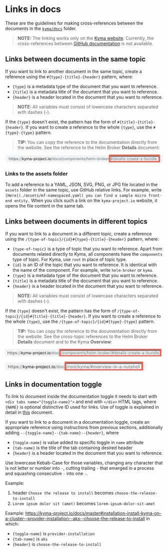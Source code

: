 # Links in docs

These are the guidelines for making cross-references between the documents in the [`kyma/docs`](https://github.com/kyma-project/kyma/tree/master/docs) folder.

>**NOTE:** The linking works only on the [Kyma website](https://kyma-project.io/docs). Currently, the cross-references between [GitHub documentation](https://github.com/kyma-project/kyma/tree/master/docs) is not available.

## Links between documents in the same topic

If you want to link to another document in the same topic, create a reference using the `#{type}-{title}-{header}` pattern, where:
- `{type}` is a metadata type of the document that you want to reference.
- `{title}` is a metadata title of the document that you want to reference.
- `{header}` is a header located in the document that you want to reference.

>**NOTE:** All variables must consist of lowercase characters separated with dashes (-).

If the `{type}` doesn't exist, the pattern has the form of `#{title}-{title}-{header}`. If you want to create a reference to the whole `{type}`, use the `#{type}-{type}` pattern.

>**TIP:** You can copy the reference to the documentation directly from the website. See the reference to the Helm Broker **Details** document:

![Same topic reference](../../assets/reference-1.png)

### Links to the assets folder

To add a reference to a YAML, JSON, SVG, PNG, or JPG file located in the `assets` folder in the same topic, use GitHub relative links. For example, write `[Here](./assets/mf-namespaced.yaml) you can find a sample micro front-end entity.` When you click such a link on the `kyma-project.io` website, it opens the file content in the same tab.

## Links between documents in different topics

If you want to link to a document in a different topic, create a reference using the `/{type-of-topic}/{id}#{type}-{title}-{header}` pattern, where:
- `{type-of-topic}` is a type of topic that you want to reference. Apart from documents related directly to Kyma, all components have the `components` type of topic. For Kyma, use `root` in place of topic type.
- `{id}` is an ID of the topic that you want to reference. It is identical with the name of the component. For example, write `helm-broker` or `kyma`.
- `{type}` is a metadata type of the document that you want to reference.
- `{title}` is a metadata title of the document that you want to reference.
- `{header}` is a header located in the document that you want to reference.

>**NOTE:** All variables must consist of lowercase characters separated with dashes (-).

If the `{type}` doesn't exist, the pattern has the form of `/{type-of-topic}/{id}#{title}-{title}-{header}`. If you want to create a reference to the whole `{type}`, use the `/{type-of-topic}/{id}#{type}-{type}` pattern.

>**TIP:** You can copy the reference to the documentation directly from the website. See the cross-topic references to the Helm Broker **Details** document and to the Kyma **Overview**:

![Different topic reference](../../assets/reference-2.png)

![Kyma reference](../../assets/reference-3.png)

## Links in documentation toggle

To link to document inside the documentation toggle it needs to start with `<div tabs name="{toggle-name}">` and end with `</div>` HTML tags, where `{NAME}` is optional distinctive ID used for links. Use of toggle is explained in detail in [this](./documentation-toggle.md) document.

If you want to link to a document in a documentation toggle, create an appropriate reference using instructions from previous sections, additionally adding `--{toggle-name}--{tab-name}--{header}`, where 
- `{toggle-name}` is value added to specific toggle in `name` attribute
- `{tab-name}` is the title of the tab containing desired header
- `{header}` is a header located in the document that you want to reference.

Use lowercase Kebab-Case for those variables, changing any character that is not letter or number into `-`, cutting trailing `-` that emerged in a process and squashing consecutive `-` into one `-`.

<!-- i don't know whether to write about full proces:
1. change anything that is not a letter or number into -
2. cut trailing `-`
3. change any adjacent `-` into single `-`, e.g. following those rules: 
expression: `sit (amet)`
1. sit--amet-
2. sit--amet
3. sit-amet

and number 3 is correct
 -->

Example: 
1. header `Choose the release to install` becomes `choose-the-release-to-install`
2. `Lorem ipsum dolor sit (amet)` becomes `lorem-ipsum-dolor-sit-amet`

Example: https://kyma-project.io/docs/master#installation-install-kyma-on-a-cluster--provider-installation--aks--choose-the-release-to-install in which:
- `{toggle-name}` is `provider-installation`
- `{tab-name}` is `aks`
- `{header}` is `choose-the-release-to-install`

